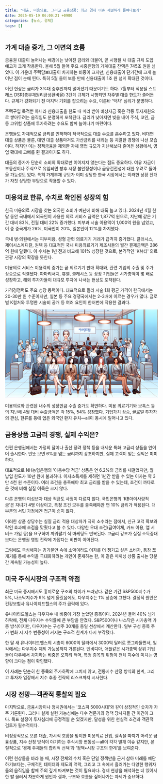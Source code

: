 ```yaml
---
title: "대출, 미용의료, 그리고 금융상품: 최근 경제 이슈 세밀하게 들여다보기"
date: 2025-05-19 06:00:21 +0900
categories: [뉴스, 경제]
tags: []
---
```


## 가계 대출 증가, 그 이면의 흐름

금융권 대출이 늘어나는 배경에는 낮아진 금리와 더불어, 곧 시행될 새 대출 규제 도입 예고가 크게 작용한다. 올해 5월 들어 주요 시중은행의 가계대출 잔액은 745조 원을 넘었다. 이 가운데 주택담보대출이 차지하는 비중이 크지만, 신용대출이 단기간에 크게 늘어난 점이 눈에 띈다. 특히 5월 들어 보름 만에 신용대출이 1조 원 넘게 확대된 것이다.

이런 현상은 금리가 3%대 중후반까지 떨어졌기 때문이기도 하다. 7월부터 적용될 스트레스 DSR(총부채원리금상환비율) 3단계 규제가 시행되면 차주별 대출 한도가 줄어든다. 규제가 강화되기 전 마지막 기회를 잡으려는 수요, 이른바 '막차' 심리가 분명하다.

주택구입 목적뿐 아니라 신용대출을 한도 내 미리 받아 비상자금 혹은 각종 투자재원으로 쌓아두려는 움직임도 분명하게 포착된다. 금리가 낮아지면 빚을 내어 주식, 코인, 금 등 고위험 상품에 투자하려는 수요도 함께 늘어나기 마련이다. 

은행들도 자체적으로 금리를 인하하며 적극적으로 대출 수요를 흡수하고 있다. 비대면 대출 상품은 물론, 대면 대출 상품마저도 가산금리를 내리는 등 치열한 경쟁에 나선 모습이다. 하지만 이는 정책금융을 제외한 자체 영업 규모가 지난해보다 줄어든 상황에서, 영업 확대에 고삐를 쥔 결과이기도 하다.

대출의 증가가 단순히 소비의 확대로만 이어지지 않는다는 점도 중요하다. 여유 자금이 부동산이나 주식으로 유입되면 향후 시장 불안정성이나 금융건전성에 대한 우려로 돌아올 가능성도 있다. 특히 가계부채 규모가 이미 상당한 한국 시장에서는 이러한 상황 전개가 자칫 상당한 부담으로 작용할 수 있다. 

## 미용의료 한류, 수치로 확인된 성장의 힘

한국 미용의료 시장을 찾는 외국인 소비가 예년에 비해 대폭 늘고 있다. 2024년 4월 한 달 동안 국내에서 외국인이 사용한 의료 서비스 금액은 1,877억 원으로, 지난해 같은 기간 대비 83%, 전월 대비 22% 증가했다. 피부과 시술 이용액이 1,000억 원을 넘었고, 이 중 중국계가 26%, 미국인이 20%, 일본인이 12%를 차지했다.

국내 병·의원에서는 피부미용, 성형 관련 의료기기 거래가 급격히 증가했다. 클래시스, 제이시스메디칼, 원텍 등 대표적인 국내 미용의료기기 제조사들의 월간 결제금액은 286억 원에 달했다. 이 수치는 1년 전과 비교해 101% 성장한 것으로, 본격적인 'K뷰티' 의료관광 시장의 확장을 뜻한다. 

미용의료 서비스 이용객의 증가는 곧 의료기기 판매 확대와, 관련 기업의 수출 및 주가 상승으로 직결됐다. 파마리서치, 휴젤, 클래시스 등 상장 기업들은 시가총액이 몇 배로 성장하고, 해외 투자자들이 대규모 투자에 나서는 현상도 포착된다.

가격경쟁력도 주요 성장 동력이다. 대표적으로 필러 시술 1회 평균 가격이 한국에서는 20-30만 원 수준이지만, 일본 등 주요 경쟁국에서는 2-3배에 이르는 경우가 많다. 글로벌 K컬처와 투명한 시술비 공개 등 여러 요인이 한꺼번에 작용한 결과다.

![한국의 성형외과 대기실에서 다양한 인종의 외국인들이 상담을 기다리는 장면](assets/img/2025-05-18-301ef35c-9b7a-4c75-93a6-7ef5be35d96a/1747602077340.png)

미용의료와 관련된 내수의 성장만큼 수출 증가도 확연하다. 미용 의료기기와 보톡스 등의 지난해 4월 대비 수출금액은 각 15%, 54% 성장했다. 기업가치 상승, 글로벌 투자자의 관심, 한류를 등에 업은 외국인 환자 유치—all이 동시에 일어나고 있다.

## 금융상품 고금리 경쟁, 실제 수익은?

한편 은행권에서는 가정의 달이나 출산 장려 정책 등을 내세운 특화 고금리 상품을 연이어 출시한다. 언뜻 보면 6%를 넘는 금리까지 강조하지만, 실제 고객이 얻는 실익은 미미하다.

대표적으로 NH농협은행의 '아동수당 적금' 상품은 연 6.2%의 금리를 내걸었지만, 월 납입 한도가 10만 원에 불과하다. 이자소득세를 제하면 1년간 받을 수 있는 이자는 약 3만 4천 원 수준이다. 여러 조건을 충족해야 최고 금리를 받을 수 있는데, 조건이 까다로운 것에 비해 실질 이득은 크지 않다.

다른 은행의 미성년자 대상 적금도 사정이 다르지 않다. 국민은행의 'KB아이사랑적금'은 자녀가 4명 이상이고, 특정 조건 모두를 충족해야만 연 10% 금리가 적용된다. 대부분의 서민 가정에겐 접근이 쉽지 않다.

이러한 상품 상당수는 실질 금리 적용 대상자가 극히 소수라는 점에서, 신규 고객 확보와 락인 효과에 초점을 맞췄다고 볼 수 있다. 다양한 우대 조건(급여이체, 카드 이용, 앱 서비스 가입 등)을 요구하며 끼워팔기 식 마케팅도 반복된다. 고금리 강조가 실질 소득증대보다는 은행권 영업 전략에 가깝다는 비판이 이어진다.

그럼에도 극심해지는 경기불안 속에 소액이라도 이자를 더 챙기고 싶은 소비자, 통장 쪼개기를 통해 수익을 극대화하려는 개인이 존재하는 한, 이 같은 미끼성 상품 출시는 당분간 계속될 가능성이 높다.

## 미국 주식시장의 구조적 약점

최근 미국 증시에서도 흥미로운 구조의 차이가 드러났다. 같은 기간 S&P500지수가 5%, 나스닥지수가 9% 넘게 올랐음에도, 다우지수는 1% 상승에 그쳤다. 결정적 원인은 건강보험사 유나이티드헬스의 주가 급락에 있다.

유나이티드헬스는 다우지수 내 비중이 가장 높았던 종목이다. 2024년 들어 40% 넘게 하락해, 전체 다우지수 수익률에 큰 부담을 안겼다. S&P500이나 나스닥은 시가총액 가중 방식이지만, 다우지수는 구성주 30개를 동일 선상에서 계산한다. 일부 구성 종목 주가 변화 시 지수 변동성이 커지는 구조적 한계가 다시 부각됐다.

한 달 새 유나이티드헬스의 시총이 6000억 달러에서 3000억 달러로 쪼그라들면서, 일각에서는 다우지수 제외 가능성까지 거론된다. 엔비디아, 애플같은 시가총액 상위 기업들이 다우에서 차지하는 비중은 오히려 적어, 특정 종목의 위험이 전체 지수에 미치는 영향이 크다는 점이 확인됐다.

이 사례는 단순히 한 종목의 주가하락에 그치지 않고, 전통지수 산정 방식의 한계, 그리고 투자자 입장에서 지수 추종 전략의 리스크까지 시사한다.

## 시장 전망―객관적 통찰의 필요

마지막으로, 금융시장이나 정치권에서는 '코스피 5000시대'와 같이 상징적인 숫자가 자주 거론된다. 그러나 실제 실현 가능성에는 다수 전문가와 정책 당사자들 간 이견이 크다. 목표 설정이 투자심리에 긍정적일 순 있겠지만, 달성을 위한 현실적 조건과 객관적 검토가 필수적이다. 

비정상적으로 오른 대출, 가시적 호황을 맞이한 미용의료 산업, 실속을 따지기 어려운 금융상품, 지수 산정 방식이 야기하는 주식시장 변동성—all이 각각 별개 이슈 같지만, 본질적으로 ‘경제 주체들의 합리적 선택’과 ‘정책•시장 구조의 한계’를 보여준다.

이런 현상들을 바라 볼 때, 시장 전체의 수치 혹은 단일 정책만을 근거 삼아 미래를 예단하기보다는, 구체적인 데이터와 제도의 맥락, 그리고 그 속에서 흘러가는 다양한 행위자들의 움직임을 함께 주의 깊게 따져보는 것이 필요하다. 경제 현상을 해석하는 데 있어서 한 발 물러서 차분하게 원인과 결과, 구조와 흐름을 짚어나가는 자세가 중요하다.
